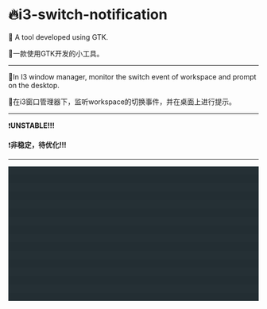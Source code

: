 # 🔥i3-switch-notification

👏 A tool developed using GTK.

👏一款使用GTK开发的小工具。
___
🔨In I3 window manager, monitor the switch event of workspace and prompt on the desktop.

🔨在i3窗口管理器下，监听workspace的切换事件，并在桌面上进行提示。
___
❗**UNSTABLE!!!**

❗**非稳定，待优化!!!**
___
![Screenshots](Screenshots.gif)